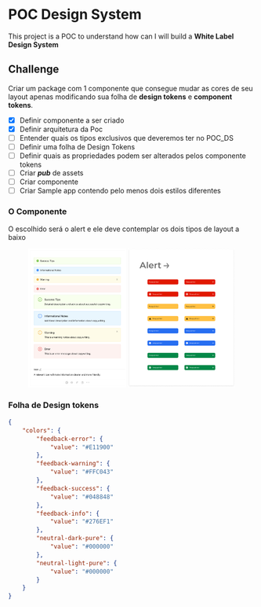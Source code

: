 # POC Design System
This project is a POC to understand how can I will build a **White Label Design System** 

## Challenge
Criar um package com 1 componente que consegue mudar as cores de seu layout apenas modificando sua folha de **design tokens** e **component tokens**. 

- [x] Definir componente a ser criado
- [x] Definir arquitetura da Poc
- [ ] Entender quais os tipos exclusivos que deveremos ter no POC_DS 
- [ ] Definir uma folha de Design Tokens
- [ ] Definir quais as propriedades podem ser alterados pelos componente tokens
- [ ] Criar _**pub**_ de assets
- [ ] Criar componente
- [ ] Criar Sample app contendo pelo menos dois estilos diferentes

### O Componente 
O escolhido será o alert e ele deve contemplar os dois tipos de layout a baixo

<p align="center">
    <img src="md_assets/Alert1.png" alt="drawing" width="200"/>
    <img src="md_assets/Alert.png" alt="drawing" width="219"/>
</p>

### Folha de Design tokens

```json
{
    "colors": {
        "feedback-error": {
            "value": "#E11900"
        },
        "feedback-warning": {
            "value": "#FFC043"
        },
        "feedback-success": {
            "value": "#048848"
        },
        "feedback-info": {
            "value": "#276EF1"
        },
        "neutral-dark-pure": {
            "value": "#000000"
        },
        "neutral-light-pure": {
            "value": "#000000"
        }
    }
}
```